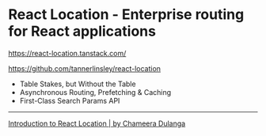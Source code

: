 # React Location - Enterprise routing for React applications

<https://react-location.tanstack.com/>

<https://github.com/tannerlinsley/react-location>

- Table Stakes, but Without the Table
- Asynchronous Routing, Prefetching & Caching
- First-Class Search Params API

---

[Introduction to React Location | by Chameera Dulanga](https://blog.bitsrc.io/introduction-to-react-location-e84a5c19c5d8)
